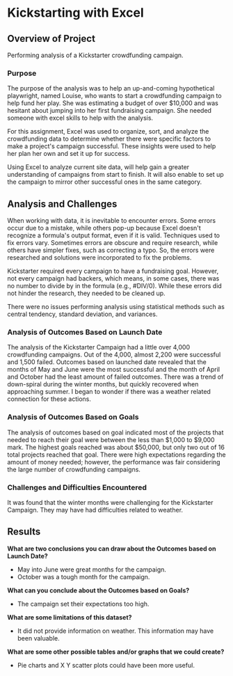 # Kickstarting with Excel

## Overview of Project

Performing analysis of a Kickstarter crowdfunding campaign.

### Purpose

The purpose of the analysis was to help an up-and-coming hypothetical playwright, named Louise, who wants to start a crowdfunding campaign to help fund her play. She was estimating a budget of over $10,000 and was hesitant about jumping into her first fundraising campaign. She needed someone with excel skills to help with the analysis. 

For this assignment, Excel was used to organize, sort, and analyze the crowdfunding data to determine whether there were specific factors to make a project's campaign successful. These insights were used to help her plan her own and set it up for success. 

Using Excel to analyze current site data, will help gain a greater understanding of campaigns from start to finish. It will also enable to set up the campaign to mirror other successful ones in the same category.


## Analysis and Challenges

When working with data, it is inevitable to encounter errors. Some errors occur due to a mistake, while others pop-up because Excel doesn't recognize a formula's output format, even if it is valid. Techniques used to fix errors vary. Sometimes errors are obscure and require research, while others have simpler fixes, such as correcting a typo. So, the errors were researched and solutions were incorporated to fix the problems.

Kickstarter required every campaign to have a fundraising goal. However, not every campaign had backers, which means, in some cases, there was no number to divide by in the formula (e.g., #DIV/0). While these errors did not hinder the research, they needed to be cleaned up.

There were no issues performing analysis using statistical methods such as central tendency, standard deviation, and variances. 


### Analysis of Outcomes Based on Launch Date

The analysis of the Kickstarter Campaign had a little over 4,000 crowdfunding campaigns. Out of the 4,000, almost 2,200 were successful and 1,500 failed. Outcomes based on launched date revealed that the months of May and June were the most successful and the month of April and October had the least amount of failed outcomes. There was a trend of down-spiral during the winter months, but quickly recovered when approaching summer. I began to wonder if there was a weather related connection for these actions. 

### Analysis of Outcomes Based on Goals

The analysis of outcomes based on goal indicated most of the projects that needed to reach their goal were between the less than $1,000 to $9,000 mark. The highest goals reached was about $50,000, but only two out of 16 total projects reached that goal. There were high expectations regarding the amount of money needed; however, the performance was fair considering the large number of crowdfunding campaigns.

### Challenges and Difficulties Encountered

It was found that the winter months were challenging for the Kickstarter Campaign. They may have had difficulties related to weather.



## Results

**What are two conclusions you can draw about the Outcomes based on Launch Date?**

- May into June were great months for the campaign.
- October was a tough month for the campaign.

**What can you conclude about the Outcomes based on Goals?**

- The campaign set their expectations too high.

**What are some limitations of this dataset?**

- It did not provide information on weather. This information may have been valuable.

**What are some other possible tables and/or graphs that we could create?**

- Pie charts and X Y scatter plots could have been more useful.
